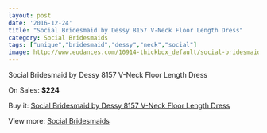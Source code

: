 ```yaml
---
layout: post
date: '2016-12-24'
title: "Social Bridesmaid by Dessy 8157 V-Neck Floor Length Dress"
category: Social Bridesmaids
tags: ["unique","bridesmaid","dessy","neck","social"]
image: http://www.eudances.com/10914-thickbox_default/social-bridesmaid-by-dessy-8157-v-neck-floor-length-dress.jpg
---
```

Social Bridesmaid by Dessy 8157 V-Neck Floor Length Dress

On Sales: **$224**
<a href="https://www.eudances.com/en/social-bridesmaids/3487-social-bridesmaid-by-dessy-8157-v-neck-floor-length-dress.html"><amp-img layout="responsive" width="600" height="600" src="//www.eudances.com/10914-thickbox_default/social-bridesmaid-by-dessy-8157-v-neck-floor-length-dress.jpg" alt="Social Bridesmaid by Dessy 8157 V-Neck Floor Length Dress 0" /></a>
<a href="https://www.eudances.com/en/social-bridesmaids/3487-social-bridesmaid-by-dessy-8157-v-neck-floor-length-dress.html"><amp-img layout="responsive" width="600" height="600" src="//www.eudances.com/10915-thickbox_default/social-bridesmaid-by-dessy-8157-v-neck-floor-length-dress.jpg" alt="Social Bridesmaid by Dessy 8157 V-Neck Floor Length Dress 1" /></a>
<a href="https://www.eudances.com/en/social-bridesmaids/3487-social-bridesmaid-by-dessy-8157-v-neck-floor-length-dress.html"><amp-img layout="responsive" width="600" height="600" src="//www.eudances.com/10916-thickbox_default/social-bridesmaid-by-dessy-8157-v-neck-floor-length-dress.jpg" alt="Social Bridesmaid by Dessy 8157 V-Neck Floor Length Dress 2" /></a>
<a href="https://www.eudances.com/en/social-bridesmaids/3487-social-bridesmaid-by-dessy-8157-v-neck-floor-length-dress.html"><amp-img layout="responsive" width="600" height="600" src="//www.eudances.com/10917-thickbox_default/social-bridesmaid-by-dessy-8157-v-neck-floor-length-dress.jpg" alt="Social Bridesmaid by Dessy 8157 V-Neck Floor Length Dress 3" /></a>

Buy it: [Social Bridesmaid by Dessy 8157 V-Neck Floor Length Dress](https://www.eudances.com/en/social-bridesmaids/3487-social-bridesmaid-by-dessy-8157-v-neck-floor-length-dress.html "Social Bridesmaid by Dessy 8157 V-Neck Floor Length Dress")

View more: [Social Bridesmaids](https://www.eudances.com/en/66-Social-Bridesmaids "Social Bridesmaids")